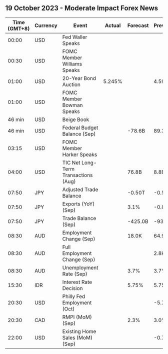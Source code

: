 ## 19 October 2023 - Moderate Impact Forex News

| Time (GMT+8) | Currency | Event | Actual | Forecast | Previous |
|------|----------|-------|--------|----------|----------|
| 00:00 | USD | Fed Waller Speaks |  |  |  |
| 00:30 | USD | FOMC Member Williams Speaks |  |  |  |
| 01:00 | USD | 20-Year Bond Auction | 5.245% |  | 4.592% |
| 01:00 | USD | FOMC Member Bowman Speaks |  |  |  |
| 46 min | USD | Beige Book |  |  |  |
| 46 min | USD | Federal Budget Balance (Sep) |  | -78.6B | 89.3B |
| 03:15 | USD | FOMC Member Harker Speaks |  |  |  |
| 04:00 | USD | TIC Net Long-Term Transactions (Aug) |  | 76.8B | 8.8B |
| 07:50 | JPY | Adjusted Trade Balance |  | -0.50T | -0.56T |
| 07:50 | JPY | Exports (YoY) (Sep) |  | 3.1% | -0.8% |
| 07:50 | JPY | Trade Balance (Sep) |  | -425.0B | -930.5B |
| 08:30 | AUD | Employment Change (Sep) |  | 18.0K | 64.9K |
| 08:30 | AUD | Full Employment Change (Sep) |  |  | 2.8K |
| 08:30 | AUD | Unemployment Rate (Sep) |  | 3.7% | 3.7% |
| 15:30 | IDR | Interest Rate Decision |  | 5.75% | 5.75% |
| 20:30 | USD | Philly Fed Employment (Oct) |  |  | -5.7 |
| 20:30 | CAD | RMPI (MoM) (Sep) |  | 2.3% | 3.0% |
| 22:00 | USD | Existing Home Sales (MoM) (Sep) |  |  | -0.7% |
